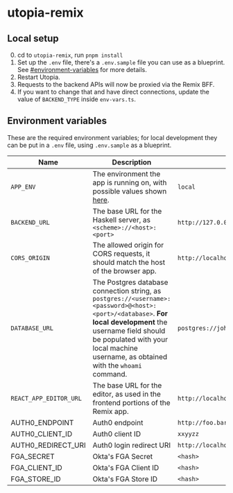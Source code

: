 # utopia-remix

## Local setup

0. cd to `utopia-remix`, run `pnpm install`
1. Set up the `.env` file, there's a `.env.sample` file you can use as a blueprint. See [#environment-variables]([#environment-variables]) for more details.
2. Restart Utopia.
3. Requests to the backend APIs will now be proxied via the Remix BFF.
4. If you want to change that and have direct connections, update the value of `BACKEND_TYPE` inside `env-vars.ts`.

## Environment variables

These are the required environment variables; for local development they can be put in a `.env` file, using `.env.sample` as a blueprint.

| Name                   | Description                                                                                                                                                                                                                                        | Example                                             |
| ---------------------- | -------------------------------------------------------------------------------------------------------------------------------------------------------------------------------------------------------------------------------------------------- | --------------------------------------------------- |
| `APP_ENV`              | The environment the app is running on, with possible values shown [here](https://github.com/concrete-utopia/utopia/blob/e881cbf330e2ab68f8ea45f5afdbe8ed2c59ebca/utopia-remix/app/env.server.ts#L4).                                               | `local`                                             |
| `BACKEND_URL`          | The base URL for the Haskell server, as `<scheme>://<host>:<port>`                                                                                                                                                                                 | `http://127.0.0.1:8001`                             |
| `CORS_ORIGIN`          | The allowed origin for CORS requests, it should match the host of the browser app.                                                                                                                                                                 | `http://localhost:8000`                             |
| `DATABASE_URL`         | The Postgres database connection string, as `postgres://<username>:<password>@<host>:<port>/<database>`. **For local development** the username field should be populated with your local machine username, as obtained with the `whoami` command. | `postgres://johndoe:postgres@localhost:5432/utopia` |
| `REACT_APP_EDITOR_URL` | The base URL for the editor, as used in the frontend portions of the Remix app.                                                                                                                                                                    | `http://localhost:8000`                             |
| AUTH0_ENDPOINT         | Auth0 endpoint                                                                                                                                                                                                                                     | `http://foo.bar.auth0.com`                          |
| AUTH0_CLIENT_ID        | Auth0 client ID                                                                                                                                                                                                                                    | `xxyyzz`                                            |
| AUTH0_REDIRECT_URI     | Auth0 login redirect URI                                                                                                                                                                                                                           | `http://localhost:8000/authenticate`                |
| FGA_SECRET             | Okta's FGA Secret                                                                                                                                                                                                                                  | `<hash>`                                            |
| FGA_CLIENT_ID          | Okta's FGA Client ID                                                                                                                                                                                                                               | `<hash>`                                            |
| FGA_STORE_ID           | Okta's FGA Store ID                                                                                                                                                                                                                                | `<hash>`                                            |